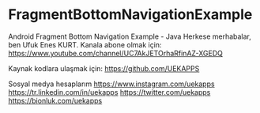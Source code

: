 # FragmentBottomNavigationExample
 Android Fragment Bottom Navigation Example - Java
Herkese merhabalar, ben Ufuk Enes KURT.
Kanala abone olmak için: https://www.youtube.com/channel/UC7AkJETOrhaRfinAZ-XGEDQ

Kaynak kodlara ulaşmak için: https://github.com/UEKAPPS

Sosyal medya hesaplarım
https://www.instagram.com/uekapps
https://tr.linkedin.com/in/uekapps
https://twitter.com/uekapps
https://bionluk.com/uekapps
